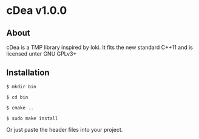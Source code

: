# cDea v1.0.0 #

## About ##

cDea is a TMP library inspired by loki.
It fits the new standard C++11 and is licensed unter GNU GPLv3+

## Installation ##

``$ mkdir bin``

``$ cd bin``

``$ cmake ..``

``$ sudo make install``

Or just paste the header files into your project.
